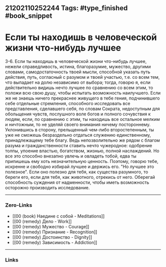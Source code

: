 21202110252244
Tags: #type_finished #book_snippet 
---
# Если ты находишь в человеческой жизни что-нибудь лучшее

 3-6. Если ты находишь в человеческой жизни что-нибудь лучшее, нежели справедливость, истина, благоразумие, мужество, другими словами,  самодостаточность твоей мысли, способной указать путь действия, путь, согласный с разумом и твоей участью, т.е. со всем тем, что выпадает на долю независимо от выбора; тогда, говорю я, если действительно видишь нечто лучшее по сравнению со всем этим, то положи всю свою душу, чтобы испытать возможность наилучшего. Если же не знаешь ничего прекраснее живущего в тебе гения, подчинившего себе отдельные стремления, способного исследовать все представления, сделавшего себя, по словам Сократа, недоступным для обольщения чувств, послушного воле богов и полного сочувствия к людям, если, по сравнению с этим, ты находишь все остальное мелким и ничтожным, то не уделяй своего внимания ничему постороннему. Уклонившись в сторону, прельщенный чем-либо второстепенным, ты уже не сможешь безраздельно отдаться служению единственному, принадлежащему тебе благу. Ведь непозволительно же рядом с благом разума и гражданственности ставить нечто чужеродное: одобрение толпы, упоение властью, богатством, жизнью, полной наслаждений. Но все это способно внезапно увлечь и овладеть тобой, едва ты припишешь ему хоть незначительную ценность. Поэтому, говорю тебе, искренне и свободно избирай лучшее и держись его.  "Но лучшее это полезное".  Если оно полезно для тебя, как существа разумного, то береги его, если для тебя, как животного, отрекись от него. Оберегай способность суждения от надменности, чтобы иметь возможность осторожно производить исследование. 

---
### Zero-Links
 - [[00 (book) Наедине с собой - Meditations]]
 - [[00 (remedy) Дело - Work]]
 - [[00 (remedy) Мужество - Courage]]
 - [[00 (remedy) Признание - Recognition]]
 - [[00 (remedy) Достоинство - Dignity]]
 - [[00 (remedy) Зависимость - Addiction]]
---
### Links
